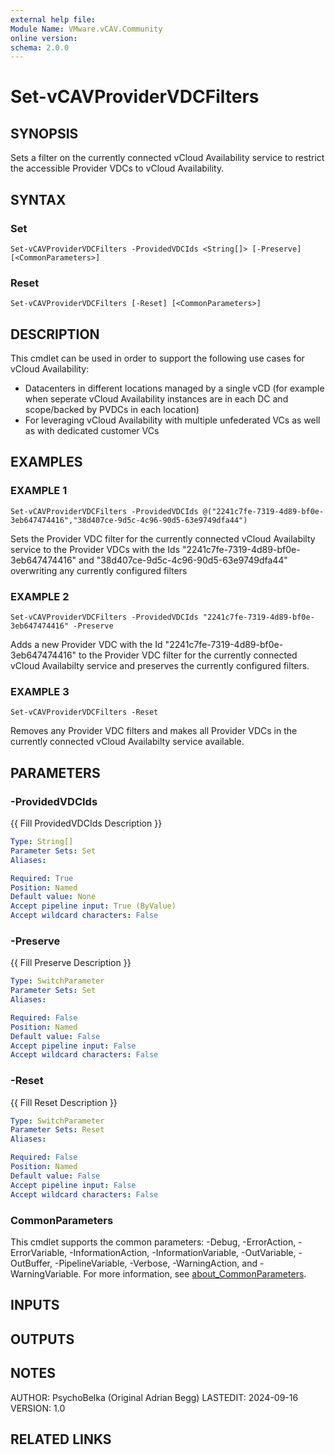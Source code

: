 ```yaml
---
external help file:
Module Name: VMware.vCAV.Community
online version:
schema: 2.0.0
---
```


# Set-vCAVProviderVDCFilters

## SYNOPSIS
Sets a filter on the currently connected vCloud Availability service to restrict the accessible Provider VDCs to vCloud Availability.

## SYNTAX

### Set
```
Set-vCAVProviderVDCFilters -ProvidedVDCIds <String[]> [-Preserve] [<CommonParameters>]
```

### Reset
```
Set-vCAVProviderVDCFilters [-Reset] [<CommonParameters>]
```

## DESCRIPTION
This cmdlet can be used in order to support the following use cases for vCloud Availability:
- Datacenters in different locations managed by a single vCD (for example when seperate vCloud Availability instances are in each DC and scope/backed by PVDCs in each location)
- For leveraging vCloud Availability with multiple unfederated VCs as well as with dedicated customer VCs

## EXAMPLES

### EXAMPLE 1
```
Set-vCAVProviderVDCFilters -ProvidedVDCIds @("2241c7fe-7319-4d89-bf0e-3eb647474416","38d407ce-9d5c-4c96-90d5-63e9749dfa44")
```

Sets the Provider VDC filter for the currently connected vCloud Availabilty service to the Provider VDCs with the Ids "2241c7fe-7319-4d89-bf0e-3eb647474416" and "38d407ce-9d5c-4c96-90d5-63e9749dfa44" overwriting any currently configured filters

### EXAMPLE 2
```
Set-vCAVProviderVDCFilters -ProvidedVDCIds "2241c7fe-7319-4d89-bf0e-3eb647474416" -Preserve
```

Adds a new Provider VDC with the Id "2241c7fe-7319-4d89-bf0e-3eb647474416" to the Provider VDC filter for the currently connected vCloud Availabilty service and preserves the currently configured filters.

### EXAMPLE 3
```
Set-vCAVProviderVDCFilters -Reset
```

Removes any Provider VDC filters and makes all Provider VDCs in the currently connected vCloud Availabilty service available.

## PARAMETERS

### -ProvidedVDCIds
{{ Fill ProvidedVDCIds Description }}

```yaml
Type: String[]
Parameter Sets: Set
Aliases:

Required: True
Position: Named
Default value: None
Accept pipeline input: True (ByValue)
Accept wildcard characters: False
```

### -Preserve
{{ Fill Preserve Description }}

```yaml
Type: SwitchParameter
Parameter Sets: Set
Aliases:

Required: False
Position: Named
Default value: False
Accept pipeline input: False
Accept wildcard characters: False
```

### -Reset
{{ Fill Reset Description }}

```yaml
Type: SwitchParameter
Parameter Sets: Reset
Aliases:

Required: False
Position: Named
Default value: False
Accept pipeline input: False
Accept wildcard characters: False
```

### CommonParameters
This cmdlet supports the common parameters: -Debug, -ErrorAction, -ErrorVariable, -InformationAction, -InformationVariable, -OutVariable, -OutBuffer, -PipelineVariable, -Verbose, -WarningAction, and -WarningVariable. For more information, see [about_CommonParameters](http://go.microsoft.com/fwlink/?LinkID=113216).

## INPUTS

## OUTPUTS

## NOTES
AUTHOR: PsychoBelka (Original Adrian Begg)
LASTEDIT: 2024-09-16
VERSION: 1.0

## RELATED LINKS
